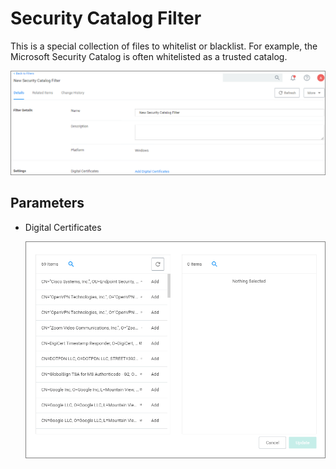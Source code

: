 [title]: # (Security Catalog)
[tags]: # (filter types)
[priority]: # (2)
# Security Catalog Filter

This is a special collection of files to whitelist or blacklist. For example, the Microsoft Security Catalog is often whitelisted as a trusted catalog.

![Security Catalog Filter](images/security-cat.png "Security Catalog Filter")

## Parameters

* Digital Certificates

  ![add cert](images/security-cat-2.png "Adding digital certificates")
